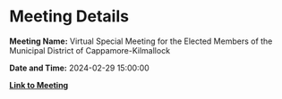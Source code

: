 # Meeting Details

**Meeting Name:** Virtual Special Meeting for the Elected Members of the Municipal District of Cappamore-Kilmallock

**Date and Time:** 2024-02-29 15:00:00

**[Link to Meeting](https://www.limerick.ie/council/whats-on/virtual-special-meeting-for-the-elected-members-of-the-municipal-district-of)**
